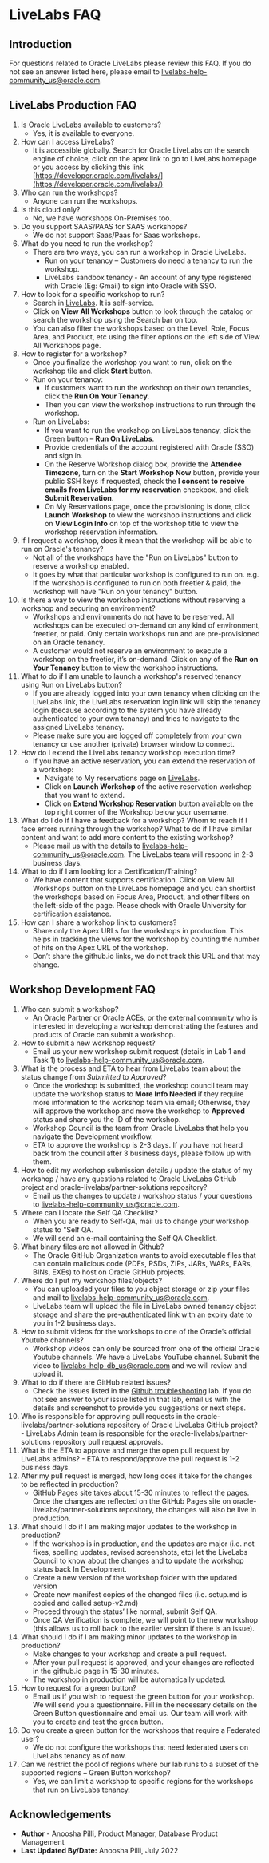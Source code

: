 # LiveLabs FAQ

## Introduction

For questions related to Oracle LiveLabs please review this FAQ. If you do not see an answer listed here, please email to [livelabs-help-community_us@oracle.com](livelabs-help-community_us@oracle.com).

## LiveLabs Production FAQ

1.	Is Oracle LiveLabs available to customers?
    -	Yes, it is available to everyone.
2.  How can I access LiveLabs?
    -   It is accessible globally. Search for Oracle LiveLabs on the search engine of choice, click on the apex link to go to LiveLabs homepage or you access by clicking this link [https://developer.oracle.com/livelabs/](https://developer.oracle.com/livelabs/)
3.	Who can run the workshops?
    -   Anyone can run the workshops.
4.	Is this cloud only?
    -	No, we have workshops On-Premises too.
5.	Do you support SAAS/PAAS for SAAS workshops?
    -	We do not support Saas/Paas for Saas workshops.
6.	What do you need to run the workshop?
    -   There are two ways, you can run a workshop in Oracle LiveLabs.
        -	Run on your tenancy – Customers do need a tenancy to run the workshop.
        -	LiveLabs sandbox tenancy - An account of any type registered with Oracle (Eg: Gmail) to sign into Oracle with SSO.
7.	How to look for a specific workshop to run?
    -	Search in [LiveLabs](https://developer.oracle.com/livelabs/). It is self-service.
    -	Click on **View All Workshops** button to look through the catalog or search the workshop using the Search bar on top.
    -   You can also filter the workshops based on the Level, Role, Focus Area, and Product, etc using the filter options on the left side of View All Workshops page.
8.	How to register for a workshop?
    -	Once you finalize the workshop you want to run, click on the workshop tile and click  **Start** button.
    -	Run on your tenancy:
        - If customers want to run the workshop on their own tenancies, click the **Run On Your Tenancy**.
        - Then you can view the workshop instructions to run through the workshop.
    -	Run on LiveLabs:
        - If you want to run the workshop on LiveLabs tenancy, click the Green button – **Run On LiveLabs**.
        - Provide credentials of the account registered with Oracle (SSO) and sign in.
        - On the Reserve Workshop dialog box, provide the **Attendee Timezone**, turn on the **Start Workshop Now** button, provide your public SSH keys if requested, check the **I consent to receive emails from LiveLabs for my reservation** checkbox, and click **Submit Reservation**.
        - On My Reservations page, once the provisioning is done, click **Launch Workshop** to view the workshop instructions and click on **View Login Info** on top of the workshop title to view the workshop reservation information.
9.	If I request a workshop, does it mean that the workshop will be able to run on Oracle's tenancy?
    -	Not all of the workshops have the "Run on LiveLabs" button to reserve a workshop enabled.
    -	It goes by what that particular workshop is configured to run on. e.g. If the workshop is configured to run on both freetier & paid, the workshop will have "Run on your tenancy" button.
10.	Is there a way to view the workshop instructions without reserving a workshop and securing an environment?
    -   Workshops and environments do not have to be reserved. All workshops can be executed on-demand on any kind of environment, freetier, or paid. Only certain workshops run and are pre-provisioned on an Oracle tenancy.
    -	A customer would not reserve an environment to execute a workshop on the freetier, it’s on-demand. Click on any of the **Run on Your Tenancy** button to view the workshop instructions.
11.	What to do if I am unable to launch a workshop's reserved tenancy using Run on LiveLabs button?
    -   If you are already logged into your own tenancy when clicking on the LiveLabs link, the LiveLabs reservation login link will skip the tenancy login (because according to the system you have already authenticated to your own tenancy) and tries to navigate to the assigned LiveLabs tenancy.
    -	Please make sure you are logged off completely from your own tenancy or use another (private) browser window to connect.
12.	How do I extend the LiveLabs tenancy workshop execution time?
    -	If you have an active reservation, you can extend the reservation of a workshop:
        - Navigate to My reservations page on [LiveLabs](https://apexapps.oracle.com/pls/apex/r/dbpm/livelabs/my-reservations?).
        - Click on **Launch Workshop** of the active reservation workshop that you want to extend.
        - Click on **Extend Workshop Reservation** button available on the top right corner of the Workshop below your username.
13.	What do I do if I have a feedback for a workshop? Whom to reach if I face errors running through the workshop? What to do if I have similar content and want to add more content to the existing workshop?
    -	Please mail us with the details to [livelabs-help-community_us@oracle.com](livelabs-help-community_us@oracle.com). The LiveLabs team will respond in 2-3 business days.
14.	What to do if I am looking for a Certification/Training?
    -	We have content that supports certification. Click on View All Workshops button on the LiveLabs homepage and you can shortlist the workshops based on Focus Area, Product, and other filters on the left-side of the page. Please check with Oracle University for certification assistance.
15.	How can I share a workshop link to customers?
    -	Share only the Apex URLs for the workshops in production. This helps in tracking the views for the workshop by counting the number of hits on the Apex URL of the workshop.
    -	Don’t share the github.io links, we do not track this URL and that may change.

## Workshop Development FAQ

1.	Who can submit a workshop?
    -	An Oracle Partner or Oracle ACEs, or the external community who is interested in developing a workshop demonstrating the features and products of Oracle can submit a workshop.
2.	How to submit a new workshop request?
    -	Email us your new workshop submit request (details in Lab 1 and Task 1) to [livelabs-help-community_us@oracle.com](livelabs-help-community_us@oracle.com).
3.	What is the process and ETA to hear from LiveLabs team about the status change from *Submitted* to *Approved*?
    -	Once the workshop is submitted, the workshop council team may update the workshop status to **More Info Needed** if they require more information to the workshop team via email; Otherwise, they will approve the workshop and move the workshop to **Approved** status and share you the ID of the workshop.
    -	Workshop Council is the team from Oracle LiveLabs that help you navigate the Development workflow.
    -	ETA to approve the workshop is 2-3 days. If you have not heard back from the council after 3 business days, please follow up with them.
4.  How to edit my workshop submission details / update the status of my workshop / have any questions related to Oracle LiveLabs GitHub project and oracle-livelabs/partner-solutions repository?
    -	Email us the changes to update / workshop status / your questions to [livelabs-help-community_us@oracle.com](livelabs-help-community_us@oracle.com).
5. Where can I locate the Self QA Checklist?
    -   When you are ready to Self-QA, mail us to change your workshop status to "Self QA.
    -   We will send an e-mail containing the Self QA Checklist.
6.	What binary files are not allowed in Github?
    -	The Oracle GitHub Organization wants to avoid executable files that can contain malicious code (PDFs, PSDs, ZIPs, JARs, WARs, EARs, BINs, EXEs) to host on Oracle GitHub projects.
7.	Where do I put my workshop files/objects?
    -	You can uploaded your files to you object storage or zip your files and mail to [livelabs-help-community_us@oracle.com](livelabs-help-community_us@oracle.com).
    -	LiveLabs team will upload the file in LiveLabs owned tenancy object storage and share the pre-authenticated link with an expiry date to you in 1-2 business days.
8.	How to submit videos for the workshops to one of the Oracle’s official Youtube channels?
    -	Workshop videos can only be sourced from one of the official Oracle Youtube channels.  We have a LiveLabs YouTube channel.  Submit the video to [livelabs-help-db_us@oracle.com](livelabs-help-db_us@oracle.com) and we will review and upload it.
9. What to do if there are GitHub related issues?
    -   Check the issues listed in the [Github troubleshooting](https://oracle-livelabs.github.io/common/sample-livelabs-templates/create-labs/labs/workshops/freetier/?lab=6-github-troubleshooting) lab. If you do not see answer to your issue listed in that lab, email us with the details and screenshot to provide you suggestions or next steps.
10.  Who is responsible for approving pull requests in the oracle-livelabs/partner-solutions repository of Oracle LiveLabs GitHub project?
    - LiveLabs Admin team is responsible for the oracle-livelabs/partner-solutions repository pull request approvals.
11.  What is the ETA to approve and merge the open pull request by LiveLabs admins?
    - ETA to respond/approve the pull request is 1-2 business days.
12. After my pull request is merged, how long does it take for the changes to be reflected in production?
    -   GitHub Pages site takes about 15-30 minutes to reflect the pages. Once the changes are reflected on the GitHub Pages site on oracle-livelabs/partner-solutions repository, the changes will also be live in production.
13.	What should I do if I am making major updates to the workshop in production?
    -	If the workshop is in production, and the updates are major (i.e. not fixes, spelling updates, revised screenshots, etc) let the LiveLabs Council to know about the changes and to update the workshop status back In Development.
    -	Create a new version of the workshop folder with the updated version
    -	Create new manifest copies of the changed files (i.e. setup.md is copied and called setup-v2.md)
    -	Proceed through the status’ like normal, submit Self QA.
    -	Once QA Verification is complete, we will point to the new workshop (this allows us to roll back to the earlier version if there is an issue).
14. What should I do if I am making minor updates to the workshop in production?
    - Make changes to your workshop and create a pull request.
    - After your pull request is approved, and your changes are reflected in the github.io page in 15-30 minutes.
    -   The workshop in production will be automatically updated.
15.	How to request for a green button?
    -	Email us if you wish to request the green button for your workshop. We will send you a questionnaire. Fill in the necessary details on the Green Button questionnaire and email us. Our team will work with you to create and test the green button.
16.	Do you create a green button for the workshops that require a Federated user?
    -  We do not configure the workshops that need federated users on LiveLabs tenancy as of now.
17.	Can we restrict the pool of regions where our lab runs to a subset of the supported regions – Green Button workshop?
    -	Yes, we can limit a workshop to specific regions for the workshops that run on LiveLabs tenancy.

## Acknowledgements

* **Author** - Anoosha Pilli, Product Manager, Database Product Management
* **Last Updated By/Date:** Anoosha Pilli, July 2022
